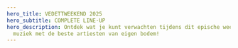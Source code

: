 ```yaml
---
hero_title: VEDETTWEEKEND 2025
hero_subtitle: COMPLETE LINE-UP
hero_description: Ontdek wat je kunt verwachten tijdens dit epische weekend vol
  muziek met de beste artiesten van eigen bodem!
---
```

